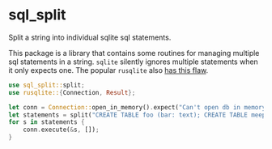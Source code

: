 # sql_split

Split a string into individual sqlite sql statements.

This package is a library that contains some routines for managing
multiple sql statements in a string.  `sqlite` silently ignores
multiple statements when it only expects one.  The popular
`rusqlite` also [has this
flaw](https://github.com/rusqlite/rusqlite/issues/1147).

```rust
use sql_split::split;
use rusqlite::{Connection, Result};

let conn = Connection::open_in_memory().expect("Can't open db in memory");
let statements = split("CREATE TABLE foo (bar: text); CREATE TABLE meep (moop: text)");
for s in statements {
    conn.execute(&s, []);
}
```
